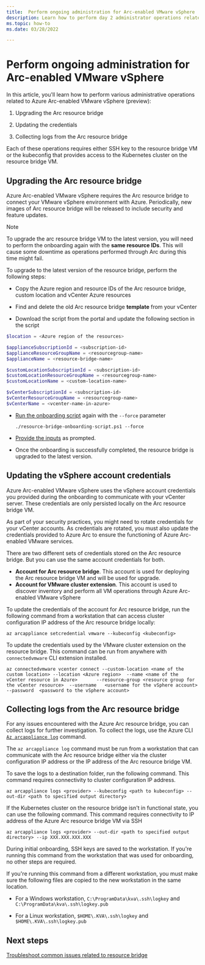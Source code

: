 ```yaml
---
title:  Perform ongoing administration for Arc-enabled VMware vSphere
description: Learn how to perform day 2 administrator operations related to Azure Arc-enabled VMware vSphere
ms.topic: how-to 
ms.date: 03/28/2022

---
```


# Perform ongoing administration for Arc-enabled VMware vSphere

In this article, you'll learn how to perform various administrative operations related to Azure Arc-enabled VMware vSphere (preview):

1. Upgrading the Arc resource bridge

2. Updating the credentials

3. Collecting logs from the Arc resource bridge

Each of these operations requires either SSH key to the resource bridge VM or the kubeconfig that provides access to the Kubernetes cluster on the resource bridge VM.

## Upgrading the Arc resource bridge

Azure Arc-enabled VMware vSphere requires the Arc resource bridge to connect your VMware vSphere environment with Azure. Periodically, new images of Arc resource bridge will be released to include security and feature updates.

> [!NOTE]
> To upgrade the arc resource bridge VM to the latest version, you will need to perform the onboarding again with the **same resource IDs**. This will cause some downtime as operations performed through Arc during this time might fail.

To upgrade to the latest version of the resource bridge, perform the following steps:

- Copy the Azure region and resource IDs of the Arc resource bridge, custom location and vCenter Azure resources

- Find and delete the old Arc resource bridge **template** from your vCenter

- Download the script from the portal and update the following section in the script

```powershell
$location = <Azure region of the resources>

$applianceSubscriptionId = <subscription-id>
$applianceResourceGroupName = <resourcegroup-name>
$applianceName = <resource-bridge-name>

$customLocationSubscriptionId = <subscription-id>
$customLocationResourceGroupName = <resourcegroup-name>
$customLocationName = <custom-location-name>

$vCenterSubscriptionId = <subscription-id>
$vCenterResourceGroupName = <resourcegroup-name>
$vCenterName = <vcenter-name-in-azure>
```

- [Run the onboarding script](quick-start-connect-vcenter-to-arc-using-script.md#run-the-script) again with the `--force` parameter

    ``` powershell-interactive
    ./resource-bridge-onboarding-script.ps1 --force
    ```

- [Provide the inputs](quick-start-connect-vcenter-to-arc-using-script.md#inputs-for-the-script) as prompted.

- Once the onboarding is successfully completed, the resource bridge is upgraded to the latest version.

## Updating the vSphere account credentials

Azure Arc-enabled VMware vSphere uses the vSphere account credentials you provided during the onboarding to communicate with your vCenter server. These credentials are only persisted locally on the Arc resource bridge VM.

As part of your security practices, you might need to rotate credentials for your vCenter accounts. As credentials are rotated, you must also update the credentials provided to Azure Arc to ensure the functioning of Azure Arc-enabled VMware services.

There are two different sets of credentials stored on the Arc resource bridge. But you can use the same account credentials for both.

- **Account for Arc resource bridge**. This account is used for deploying the Arc resource bridge VM and will be used for upgrade.
- **Account for VMware cluster extension**. This account is used to discover inventory and perform all VM operations through Azure Arc-enabled VMware vSphere

To update the credentials of the account for Arc resource bridge, run the following command from a workstation that can access cluster configuration IP address of the Arc resource bridge locally:

```azurecli
az arcappliance setcredential vmware --kubeconfig <kubeconfig>
```

To update the credentials used by the VMware cluster extension on the resource bridge. This command can be run from anywhere with `connectedvmware` CLI extension installed.

```azurecli
az connectedvmware vcenter connect --custom-location <name of the custom location> --location <Azure region>  --name <name of the vCenter resource in Azure>       --resource-group <resource group for the vCenter resource>  --username   <username for the vSphere account>  --password  <password to the vSphere account>
```

## Collecting logs from the Arc resource bridge

For any issues encountered with the Azure Arc resource bridge, you can collect logs for further investigation. To collect the logs, use the Azure CLI [`Az arcappliance log`](https://docs.microsoft.com/cli/azure/arcappliance/logs?#az-arcappliance-logs-vmware) command.

The `az arcappliance log` command must be run from a workstation that can communicate with the Arc resource bridge either via the cluster configuration IP address or the IP address of the Arc resource bridge VM.

To save the logs to a destination folder, run the following command. This command requires connectivity to cluster configuration IP address.

```azurecli
az arcappliance logs <provider> --kubeconfig <path to kubeconfig> --out-dir <path to specified output directory>
```

If the Kubernetes cluster on the resource bridge isn't in functional state, you can use the following command. This command requires connectivity to IP address of the Azure Arc resource bridge VM via SSH

```azurecli
az arcappliance logs <provider> --out-dir <path to specified output directory> --ip XXX.XXX.XXX.XXX
```

During initial onboarding, SSH keys are saved to the workstation. If you're running this command from the workstation that was used for onboarding, no other steps are required.

If you're running this command from a different workstation,  you must make sure the following files are copied to the new workstation in the same location.

- For a Windows workstation, `C:\ProgramData\kva\.ssh\logkey` and `C:\ProgramData\kva\.ssh\logkey.pub`
  
- For a Linux workstation, `$HOME\.KVA\.ssh\logkey` and `$HOME\.KVA\.ssh\logkey.pub`

## Next steps

[Troubleshoot common issues related to resource bridge](../resource-bridge/troubleshoot-resource-bridge.md)
